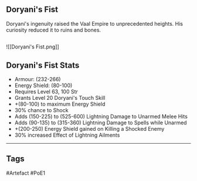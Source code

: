 ## Doryani's Fist
Doryani's ingenuity raised the Vaal Empire to unprecedented heights. His curiosity reduced it to ruins and bones.
##
![[Doryani's Fist.png]]
## Doryani's Fist Stats
- Armour: (232-266)
- Energy Shield: (80-100)
- Requires Level 63, 100 Str
- Grants Level 20 Doryani's Touch Skill
- +(80-100) to maximum Energy Shield
- 30% chance to Shock
- Adds (150-225) to (525-600) Lightning Damage to Unarmed Melee Hits
- Adds (90-135) to (315-360) Lightning Damage to Spells while Unarmed
- +(200-250) Energy Shield gained on Killing a Shocked Enemy
- 30% increased Effect of Lightning Ailments


---
## Tags
#Artefact
#PoE1